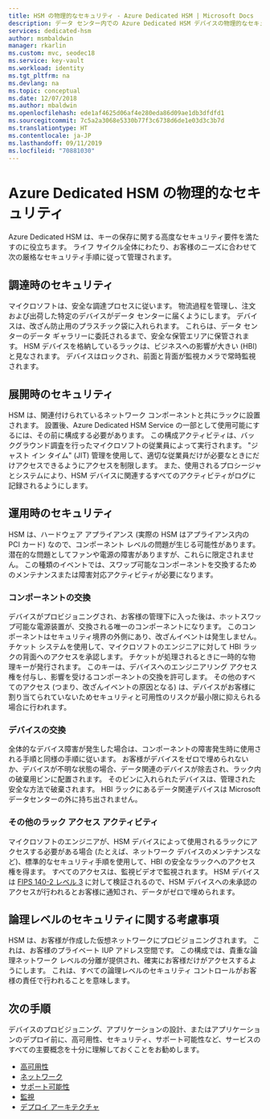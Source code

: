 ```yaml
---
title: HSM の物理的なセキュリティ - Azure Dedicated HSM | Microsoft Docs
description: データ センター内での Azure Dedicated HSM デバイスの物理的なセキュリティに関する情報
services: dedicated-hsm
author: msmbaldwin
manager: rkarlin
ms.custom: mvc, seodec18
ms.service: key-vault
ms.workload: identity
ms.tgt_pltfrm: na
ms.devlang: na
ms.topic: conceptual
ms.date: 12/07/2018
ms.author: mbaldwin
ms.openlocfilehash: ede1af4625d06af4e280eda86d09ae1db3dfdfd1
ms.sourcegitcommit: 7c5a2a3068e5330b77f3c6738d6de1e03d3c3b7d
ms.translationtype: HT
ms.contentlocale: ja-JP
ms.lasthandoff: 09/11/2019
ms.locfileid: "70881030"
---
```

# <a name="azure-dedicated-hsm-physical-security"></a>Azure Dedicated HSM の物理的なセキュリティ

Azure Dedicated HSM は、キーの保存に関する高度なセキュリティ要件を満たすのに役立ちます。 ライフ サイクル全体にわたり、お客様のニーズに合わせて次の厳格なセキュリティ手順に従って管理されます。

## <a name="security-through-procurement"></a>調達時のセキュリティ

マイクロソフトは、安全な調達プロセスに従います。 物流過程を管理し、注文および出荷した特定のデバイスがデータ センターに届くようにします。 デバイスは、改ざん防止用のプラスチック袋に入れられます。 これらは、データ センターのデータ ギャラリーに委託されるまで、安全な保管エリアに保管されます。  HSM デバイスを格納しているラックは、ビジネスへの影響が大きい (HBI) と見なされます。 デバイスはロックされ、前面と背面が監視カメラで常時監視されます。

## <a name="security-through-deployment"></a>展開時のセキュリティ

HSM は、関連付けられているネットワーク コンポーネントと共にラックに設置されます。 設置後、Azure Dedicated HSM Service の一部として使用可能にするには、その前に構成する必要があります。 この構成アクティビティは、バックグラウンド調査を行ったマイクロソフトの従業員によって実行されます。 "ジャスト イン タイム" (JIT) 管理を使用して、適切な従業員だけが必要なときにだけアクセスできるようにアクセスを制限します。 また、使用されるプロシージャとシステムにより、HSM デバイスに関連するすべてのアクティビティがログに記録されるようにします。

## <a name="security-in-operations"></a>運用時のセキュリティ

HSM は、ハードウェア アプライアンス (実際の HSM はアプライアンス内の PCI カード) なので、コンポーネント レベルの問題が生じる可能性があります。 潜在的な問題としてファンや電源の障害がありますが、これらに限定されません。 この種類のイベントでは、スワップ可能なコンポーネントを交換するためのメンテナンスまたは障害対応アクティビティが必要になります。

### <a name="component-replacement"></a>コンポーネントの交換

デバイスがプロビジョニングされ、お客様の管理下に入った後は、ホットスワップ可能な電源装置が、交換される唯一のコンポーネントになります。 このコンポーネントはセキュリティ境界の外側にあり、改ざんイベントは発生しません。 チケット システムを使用して、マイクロソフトのエンジニアに対して HBI ラックの背面へのアクセスを承認します。 チケットが処理されるときに一時的な物理キーが発行されます。 このキーは、デバイスへのエンジニアリング アクセス権を付与し、影響を受けるコンポーネントの交換を許可します。 その他のすべてのアクセス (つまり、改ざんイベントの原因となる) は、デバイスがお客様に割り当てられていないためセキュリティと可用性のリスクが最小限に抑えられる場合に行われます。  

### <a name="device-replacement"></a>デバイスの交換

全体的なデバイス障害が発生した場合は、コンポーネントの障害発生時に使用される手順と同様の手順に従います。 お客様がデバイスをゼロで埋められないか、デバイスが不明な状態の場合、データ関連のデバイスが除去され、ラック内の破棄用ビンに配置されます。 そのビンに入れられたデバイスは、管理された安全な方法で破棄されます。 HBI ラックにあるデータ関連デバイスは Microsoft データセンターの外に持ち出されません。

### <a name="other-rack-access-activities"></a>その他のラック アクセス アクティビティ

マイクロソフトのエンジニアが、HSM デバイスによって使用されるラックにアクセスする必要がある場合 (たとえば、ネットワーク デバイスのメンテナンスなど)、標準的なセキュリティ手順を使用して、HBI の安全なラックへのアクセス権を得ます。 すべてのアクセスは、監視ビデオで監視されます。 HSM デバイスは [FIPS 140-2 レベル 3](https://nvlpubs.nist.gov/nistpubs/FIPS/NIST.FIPS.140-2.pdf) に対して検証されるので、HSM デバイスへの未承認のアクセスが行われるとお客様に通知され、データがゼロで埋められます。

## <a name="logical-level-security-considerations"></a>論理レベルのセキュリティに関する考慮事項

HSM は、お客様が作成した仮想ネットワークにプロビジョニングされます。 これは、お客様のプライベート IUP アドレス空間です。  この構成では、貴重な論理ネットワーク レベルの分離が提供され、確実にお客様だけがアクセスするようにします。 これは、すべての論理レベルのセキュリティ コントロールがお客様の責任で行われることを意味します。

## <a name="next-steps"></a>次の手順

デバイスのプロビジョニング、アプリケーションの設計、またはアプリケーションのデプロイ前に、高可用性、セキュリティ、サポート可能性など、サービスのすべての主要概念を十分に理解しておくことをお勧めします。

* [高可用性](high-availability.md)
* [ネットワーク](networking.md)
* [サポート可能性](supportability.md)
* [監視](monitoring.md)
* [デプロイ アーキテクチャ](deployment-architecture.md)